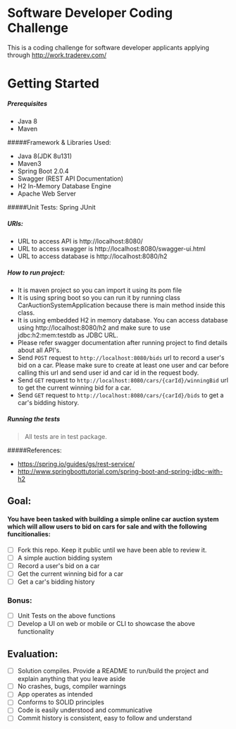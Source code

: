 # Software Developer Coding Challenge

This is a coding challenge for software developer applicants applying through http://work.traderev.com/

# Getting Started
##### Prerequisites
- Java 8
- Maven

#####Framework & Libraries Used:
- Java 8(JDK 8u131)
- Maven3
- Spring Boot 2.0.4
- Swagger (REST API Documentation)
- H2 In-Memory Database Engine
- Apache Web Server

#####Unit Tests:
Spring JUnit

##### URls:
-  URL to access API is http://localhost:8080/
-  URL to access swagger is http://localhost:8080/swagger-ui.html
-  URL to access database is http://localhost:8080/h2

##### How to run project:
- It is maven project so you can import it using its pom file
- It is using spring boot so you can run it by running class CarAuctionSystemApplication because there is main method inside this class.
- It is using embedded H2 in memory database. You can access database using http://localhost:8080/h2 and make sure to use jdbc:h2:mem:testdb as JDBC URL.
- Please refer swagger documentation after running project to find details about all API's.
- Send `POST` request to `http://localhost:8080/bids` url to record a user's bid on a car. Please make sure to create at least one user and car before calling this url and send user id and car id in the request body.
- Send `GET` request to `http://localhost:8080/cars/{carId}/winningBid` url to get the current winning bid for a car.
- Send `GET` request to `http://localhost:8080/cars/{carId}/bids` to get a car's bidding history.

##### Running the tests
> All tests are in test package.

#####References:
- https://spring.io/guides/gs/rest-service/
- http://www.springboottutorial.com/spring-boot-and-spring-jdbc-with-h2

## Goal:

#### You have been tasked with building a simple online car auction system which will allow users to bid on cars for sale and with the following funcitionalies: 

  - [ ] Fork this repo. Keep it public until we have been able to review it.
  - [ ] A simple auction bidding system
  - [ ] Record a user's bid on a car
  - [ ] Get the current winning bid for a car
  - [ ] Get a car's bidding history 

 ### Bonus:

  - [ ] Unit Tests on the above functions
  - [ ] Develop a UI on web or mobile or CLI to showcase the above functionality

## Evaluation:

 - [ ] Solution compiles. Provide a README to run/build the project and explain anything that you leave aside
 - [ ] No crashes, bugs, compiler warnings
 - [ ] App operates as intended
 - [ ] Conforms to SOLID principles
 - [ ] Code is easily understood and communicative
 - [ ] Commit history is consistent, easy to follow and understand
